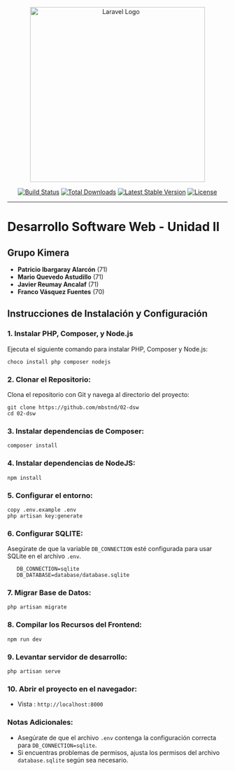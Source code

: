 <p align="center"><a href="https://laravel.com" target="_blank"><img src="https://raw.githubusercontent.com/laravel/art/master/logo-lockup/5%20SVG/2%20CMYK/1%20Full%20Color/laravel-logolockup-cmyk-red.svg" width="400" alt="Laravel Logo"></a></p>

<p align="center">
<a href="https://github.com/laravel/framework/actions"><img src="https://github.com/laravel/framework/workflows/tests/badge.svg" alt="Build Status"></a>
<a href="https://packagist.org/packages/laravel/framework"><img src="https://img.shields.io/packagist/dt/laravel/framework" alt="Total Downloads"></a>
<a href="https://packagist.org/packages/laravel/framework"><img src="https://img.shields.io/packagist/v/laravel/framework" alt="Latest Stable Version"></a>
<a href="https://packagist.org/packages/laravel/framework"><img src="https://img.shields.io/packagist/l/laravel/framework" alt="License"></a>
</p>
<hr>


# Desarrollo Software Web - Unidad II

## Grupo Kimera

- **Patricio Ibargaray Alarcón** (71)
- **Mario Quevedo Astudillo** (71)
- **Javier Reumay Ancalaf** (71)
- **Franco Vásquez Fuentes** (70)

## Instrucciones de Instalación y Configuración

### 1. Instalar PHP, Composer, y Node.js

Ejecuta el siguiente comando para instalar PHP, Composer y Node.js:

~~~
choco install php composer nodejs
~~~
### 2. Clonar el Repositorio:
Clona el repositorio con Git y navega al directorio del proyecto:

~~~
git clone https://github.com/mbstnd/02-dsw
cd 02-dsw
~~~

### 3. Instalar dependencias de Composer:
~~~
composer install
~~~

### 4. Instalar dependencias de NodeJS:
~~~
npm install
~~~

### 5. Configurar el entorno:
~~~
copy .env.example .env
php artisan key:generate
~~~

### 6. Configurar SQLITE:
Asegúrate de que la variable `DB_CONNECTION` esté configurada para usar SQLite en el archivo `.env`.

~~~
   DB_CONNECTION=sqlite
   DB_DATABASE=database/database.sqlite
~~~

### 7. Migrar Base de Datos:
~~~
php artisan migrate
~~~

### 8. Compilar los Recursos del Frontend:
~~~
npm run dev
~~~

### 9. Levantar servidor de desarrollo:
~~~
php artisan serve
~~~

### 10. Abrir el proyecto en el navegador:

- Vista : `http://localhost:8000`

### Notas Adicionales:
- Asegúrate de que el archivo `.env` contenga la configuración correcta para `DB_CONNECTION=sqlite`.
- Si encuentras problemas de permisos, ajusta los permisos del archivo `database.sqlite` según sea necesario.
